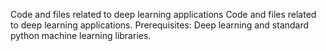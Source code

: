 Code and files related to deep learning applications
Code and files related to deep learning applications. Prerequisites: Deep learning and standard python machine learning libraries.
